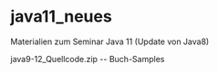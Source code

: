 # java11_neues
Materialien zum Seminar Java 11 (Update von Java8)

java9-12_Quellcode.zip  -- Buch-Samples


